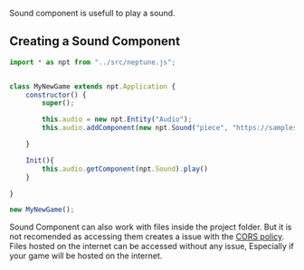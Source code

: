 Sound component is usefull to play a sound.

## Creating a Sound Component

```js
import * as npt from "../src/neptune.js"; 


class MyNewGame extends npt.Application {
    constructor() {
        super();

        this.audio = new npt.Entity("Audio");
        this.audio.addComponent(new npt.Sound("piece", "https://sampleswap.org/mp3/artist/36239/LEE423_Violent-Vortex-160.mp3"));

    }

    Init(){
        this.audio.getComponent(npt.Sound).play()
    }

}

new MyNewGame();
```


Sound Component can also work with files inside the project folder. But it is not recomended as accessing them creates a issue with the [CORS policy](https://developer.mozilla.org/en-US/docs/Web/HTTP/CORS).
Files hosted on the internet can be accessed without any issue, Especially if your game will be hosted on the internet.